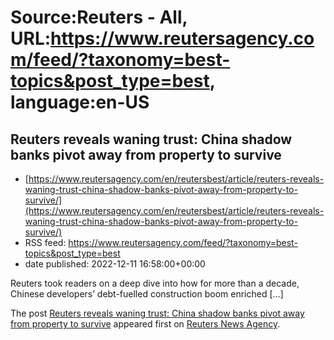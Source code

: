 # Source:Reuters - All, URL:https://www.reutersagency.com/feed/?taxonomy=best-topics&post_type=best, language:en-US

## Reuters reveals waning trust: China shadow banks pivot away from property to survive
 - [https://www.reutersagency.com/en/reutersbest/article/reuters-reveals-waning-trust-china-shadow-banks-pivot-away-from-property-to-survive/](https://www.reutersagency.com/en/reutersbest/article/reuters-reveals-waning-trust-china-shadow-banks-pivot-away-from-property-to-survive/)
 - RSS feed: https://www.reutersagency.com/feed/?taxonomy=best-topics&post_type=best
 - date published: 2022-12-11 16:58:00+00:00

<p>Reuters took readers on a deep dive into how for more than a decade, Chinese developers&#8217; debt-fuelled construction boom enriched [&#8230;]</p>
<p>The post <a href="https://www.reutersagency.com/en/reutersbest/article/reuters-reveals-waning-trust-china-shadow-banks-pivot-away-from-property-to-survive/" rel="nofollow">Reuters reveals waning trust: China shadow banks pivot away from property to survive</a> appeared first on <a href="https://www.reutersagency.com/en/" rel="nofollow">Reuters News Agency</a>.</p>

